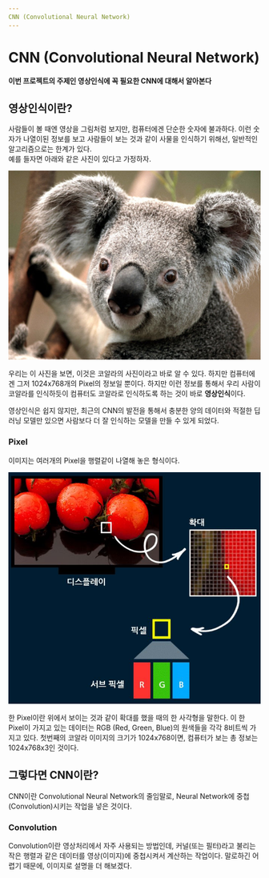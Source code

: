 ```yaml
---
CNN (Convolutional Neural Network)
---
```


# CNN (Convolutional Neural Network)
**이번 프로젝트의 주제인 영상인식에 꼭 필요한 CNN에 대해서 알아본다**  
  
## 영상인식이란?
사람들이 볼 때엔 영상을 그림처럼 보지만, 컴퓨터에겐 단순한 숫자에 불과하다. 이런 숫자가 나열이된 정보를 보고 사람들이 보는 것과 같이 사물을 인식하기 위해선, 일반적인 알고리즘으로는 한계가 있다.  
예를 들자면 아래와 같은 사진이 있다고 가정하자.  
  
![Sample Image 1](/images/sample1.jpg)  
  
우리는 이 사진을 보면, 이것은 코알라의 사진이라고 바로 알 수 있다. 하지만 컴퓨터에겐 그저 1024x768개의 Pixel의 정보일 뿐이다. 하지만 이런 정보를 통해서 우리 사람이 코알라를 인식하듯이 컴퓨터도 코알라로 인식하도록 하는 것이 바로 **영상인식**이다.  
  
영상인식은 쉽지 않지만, 최근의 CNN의 발전을 통해서 충분한 양의 데이터와 적절한 딥러닝 모델만 있으면 사람보다 더 잘 인식하는 모델을 만들 수 있게 되었다.  
  
### Pixel
이미지는 여러개의 Pixel을 행렬같이 나열해 놓은 형식이다. 
  
![Sample Image 2](/images/sample2.jpg)
  
한 Pixel이란 위에서 보이는 것과 같이 확대를 했을 때의 한 사각형을 말한다. 이 한 Pixel이 가지고 있는 데이터는 RGB (Red, Green, Blue)의 원색들을 각각 8비트씩 가지고 있다. 첫번째의 코알라 이미지의 크기가 1024x768이면, 컴퓨터가 보는 총 정보는 1024x768x3인 것이다.  
  
## 그렇다면 CNN이란?
CNN이란 Convolutional Neural Network의 줄임말로, Neural Network에 중첩(Convolution)시키는 작업을 넣은 것이다.  
  
### Convolution
Convolution이란 영상처리에서 자주 사용되는 방법인데, 커널(또는 필터)라고 불리는 작은 행렬과 같은 데이터를 영상(이미지)에 중첩시켜서 계산하는 작업이다. 말로하긴 어렵기 때문에, 이미지로 설명을 더 해보겠다. 
